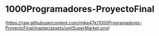 # 1000Programadores-ProyectoFinal

(https://raw.githubusercontent.com/mike47k/1000Programadores-ProyectoFinal/master/assets/umlSuperMarket.png)
